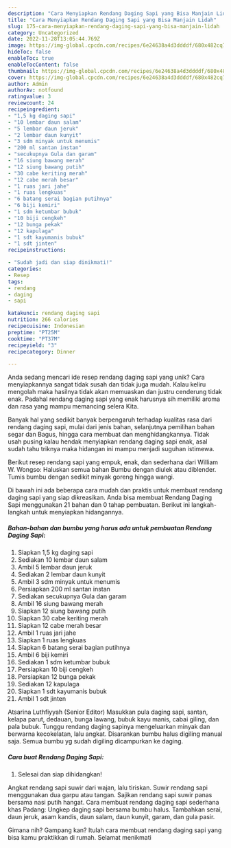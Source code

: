 ```yaml
---
description: "Cara Menyiapkan Rendang Daging Sapi yang Bisa Manjain Lidah"
title: "Cara Menyiapkan Rendang Daging Sapi yang Bisa Manjain Lidah"
slug: 175-cara-menyiapkan-rendang-daging-sapi-yang-bisa-manjain-lidah
category: Uncategorized
date: 2022-11-28T13:05:44.769Z
image: https://img-global.cpcdn.com/recipes/6e24638a4d3ddddf/680x482cq70/rendang-daging-sapi-foto-resep-utama.jpg
hideToc: false
enableToc: true
enableTocContent: false
thumbnail: https://img-global.cpcdn.com/recipes/6e24638a4d3ddddf/680x482cq70/rendang-daging-sapi-foto-resep-utama.jpg
cover: https://img-global.cpcdn.com/recipes/6e24638a4d3ddddf/680x482cq70/rendang-daging-sapi-foto-resep-utama.jpg
author: Admin
authorAv: notfound
ratingvalue: 3
reviewcount: 24
recipeingredient:
- "1,5 kg daging sapi"
- "10 lembar daun salam"
- "5 lembar daun jeruk"
- "2 lembar daun kunyit"
- "3 sdm minyak untuk menumis"
- "200 ml santan instan"
- "secukupnya Gula dan garam"
- "16 siung bawang merah"
- "12 siung bawang putih"
- "30 cabe keriting merah"
- "12 cabe merah besar"
- "1 ruas jari jahe"
- "1 ruas lengkuas"
- "6 batang serai bagian putihnya"
- "6 biji kemiri"
- "1 sdm ketumbar bubuk"
- "10 biji cengkeh"
- "12 bunga pekak"
- "12 kapulaga"
- "1 sdt kayumanis bubuk"
- "1 sdt jinten"
recipeinstructions:

- "Sudah jadi dan siap dinikmati!"
categories:
- Resep
tags:
- rendang
- daging
- sapi

katakunci: rendang daging sapi 
nutrition: 266 calories
recipecuisine: Indonesian
preptime: "PT25M"
cooktime: "PT37M"
recipeyield: "3"
recipecategory: Dinner

---
```





Anda sedang mencari ide resep rendang daging sapi yang unik? Cara menyiapkannya sangat tidak susah dan tidak juga mudah. Kalau keliru mengolah maka hasilnya tidak akan memuaskan dan justru cenderung tidak enak. Padahal rendang daging sapi yang enak harusnya sih memiliki aroma dan rasa yang mampu memancing selera Kita.





Banyak hal yang sedikit banyak berpengaruh terhadap kualitas rasa dari rendang daging sapi, mulai dari jenis bahan, selanjutnya pemilihan bahan segar dan Bagus, hingga cara membuat dan menghidangkannya. Tidak usah pusing kalau hendak menyiapkan rendang daging sapi enak,      asal sudah tahu triknya maka hidangan ini mampu menjadi suguhan istimewa.














Berikut resep rendang sapi yang empuk, enak, dan sederhana dari William W. Wongso: Haluskan semua bahan Bumbu dengan diulek atau diblender. Tumis bumbu dengan sedikit minyak goreng hingga wangi.






Di bawah ini ada beberapa cara mudah dan praktis untuk membuat rendang daging sapi yang siap dikreasikan. Anda bisa membuat Rendang Daging Sapi menggunakan 21 bahan dan 0 tahap pembuatan. Berikut ini langkah-langkah untuk menyiapkan hidangannya.

<!--inarticleads1-->

##### Bahan-bahan dan bumbu yang harus ada untuk pembuatan Rendang Daging Sapi:

1. Siapkan 1,5 kg daging sapi
1. Sediakan 10 lembar daun salam
1. Ambil 5 lembar daun jeruk
1. Sediakan 2 lembar daun kunyit
1. Ambil 3 sdm minyak untuk menumis
1. Persiapkan 200 ml santan instan
1. Sediakan secukupnya Gula dan garam
1. Ambil 16 siung bawang merah
1. Siapkan 12 siung bawang putih
1. Siapkan 30 cabe keriting merah
1. Siapkan 12 cabe merah besar
1. Ambil 1 ruas jari jahe
1. Siapkan 1 ruas lengkuas
1. Siapkan 6 batang serai bagian putihnya
1. Ambil 6 biji kemiri
1. Sediakan 1 sdm ketumbar bubuk
1. Persiapkan 10 biji cengkeh
1. Persiapkan 12 bunga pekak
1. Sediakan 12 kapulaga
1. Siapkan 1 sdt kayumanis bubuk
1. Ambil 1 sdt jinten


Atsarina Luthfiyyah (Senior Editor) Masukkan pula daging sapi, santan, kelapa parut, dedauan, bunga lawang, bubuk kayu manis, cabai giling, dan pala bubuk. Tunggu rendang daging sapinya mengeluarkan minyak dan berwarna kecokelatan, lalu angkat. Disarankan bumbu halus digiling manual saja. Semua bumbu yg sudah digiling dicampurkan ke daging. 

<!--inarticleads2-->

##### Cara buat Rendang Daging Sapi:


1. Selesai dan siap dihidangkan!

Angkat rendang sapi suwir dari wajan, lalu tiriskan. Suwir rendang sapi menggunakan dua garpu atau tangan. Sajikan rendang sapi suwir panas bersama nasi putih hangat. Cara membuat rendang daging sapi sederhana khas Padang: Ungkep daging sapi bersama bumbu halus. Tambahkan serai, daun jeruk, asam kandis, daun salam, daun kunyit, garam, dan gula pasir. 

Gimana nih? Gampang kan? Itulah cara membuat rendang daging sapi yang bisa kamu praktikkan di rumah. Selamat menikmati
